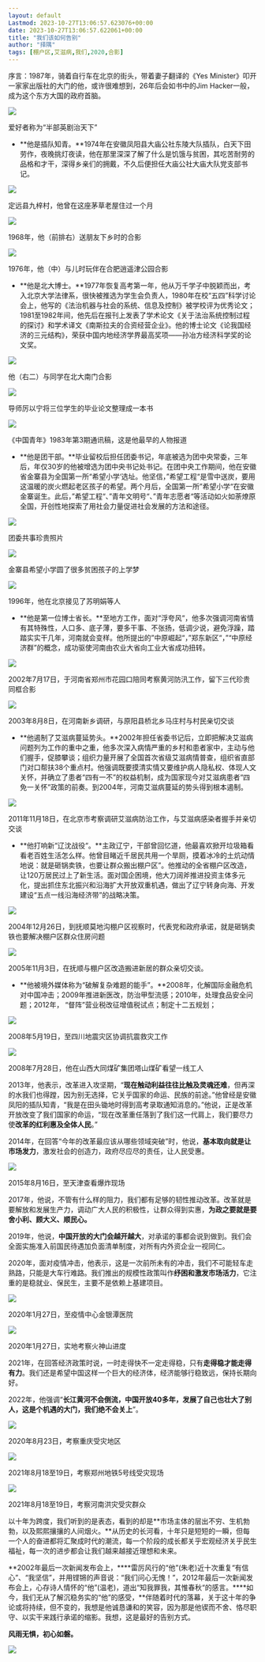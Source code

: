 ```yaml
---
layout: default
Lastmod: 2023-10-27T13:06:57.623076+00:00
date: 2023-10-27T13:06:57.622061+00:00
title: "我们该如何告别"
author: "择隅"
tags: [棚户区,艾滋病,我们,2020,合影]
---
```


序言：1987年，骑着自行车在北京的街头，带着妻子翻译的《Yes Minister》叩开一家家出版社的大门的他，或许很难想到，26年后会如书中的Jim Hacker一般，成为这个东方大国的政府首脑。

![](https://images.weserv.nl/?url=https%3A//mmbiz.qpic.cn/mmbiz_jpg/omGnXYdpcGyiazKgot3AFkMeaDibjrfdZdh3ShvUFAV2lTlJKOg6PiabF1YLKic8FtGtoQEj4PFiaEGw8iambtnNsWJQ/640%3Fwx_fmt%3Djpeg)

爱好者称为“半部英剧治天下”

  

*   **他是插队知青。**1974年在安徽凤阳县大庙公社东陵大队插队，白天下田劳作，夜晚挑灯夜读，他在那里深深了解了什么是饥饿与贫困，其吃苦耐劳的品格和才干，深得乡亲们的拥戴，不久后便担任大庙公社大庙大队党支部书记。
    

![](https://images.weserv.nl/?url=https%3A//mmbiz.qpic.cn/mmbiz_jpg/omGnXYdpcGyiazKgot3AFkMeaDibjrfdZd4woBuhZGqmNI5JBYbHAOI9uHa2a2BF5aQOk5klrBEfgribOsgQqmWxA/640%3Fwx_fmt%3Djpeg)

定远县九梓村，他曾在这座茅草老屋住过一个月

![](https://images.weserv.nl/?url=https%3A//mmbiz.qpic.cn/mmbiz_jpg/omGnXYdpcGyiazKgot3AFkMeaDibjrfdZduLPia6Kx2SFr0xHBZV89JG0hFQqnINQtmJ3icMhSuFoEBGmrCAtPyuDA/640%3Fwx_fmt%3Djpeg)

1968年，他（前排右）送朋友下乡时的合影

![](https://images.weserv.nl/?url=https%3A//mmbiz.qpic.cn/mmbiz_jpg/omGnXYdpcGyiazKgot3AFkMeaDibjrfdZdx6h3iawibl2uV7IeN8xe7MlOg8pzOl8y5jM9U2UrYoxgQAaTgpjibuibiaw/640%3Fwx_fmt%3Djpeg)

1976年，他（中）与儿时玩伴在合肥逍遥津公园合影

*   **他是北大博士。**1977年恢复高考第一年，他从万千学子中脱颖而出，考入北京大学法律系，很快被推选为学生会负责人，1980年在校“五四”科学讨论会上，他写的《法治机器与社会的系统、信息及控制》被学校评为优秀论文；1981至1982年间，他先后在报刊上发表了学术论文《关于法治系统控制过程的探讨》和学术译文《南斯拉夫的合资经营企业》。他的博士论文《论我国经济的三元结构》，荣获中国内地经济学界最高奖项——孙冶方经济科学奖的论文奖。
    

![](https://images.weserv.nl/?url=https%3A//mmbiz.qpic.cn/mmbiz_png/omGnXYdpcGyiazKgot3AFkMeaDibjrfdZd1qcOpoKp8FqkKsBxH062diciaGNADHaEFjkVoAAPzWCa0Yjh7B6BDZ1g/640%3Fwx_fmt%3Dpng)

他（右二）与同学在北大南门合影

![](https://images.weserv.nl/?url=https%3A//mmbiz.qpic.cn/mmbiz_png/omGnXYdpcGyiazKgot3AFkMeaDibjrfdZdJeRoFkTUHgvvG5ACbtxYpunb4BOgVPEF77rnCRBIVLDoJibjGTNTwrg/640%3Fwx_fmt%3Dpng)

导师厉以宁将三位学生的毕业论文整理成一本书

![](https://images.weserv.nl/?url=https%3A//mmbiz.qpic.cn/mmbiz_png/omGnXYdpcGyiazKgot3AFkMeaDibjrfdZdCBXLpKOdqv8PaAPP05KEicJxkMHCRQS06KheOCUj1BrGll0lFapYqVA/640%3Fwx_fmt%3Dpng)

《中国青年》1983年第3期通讯稿，这是他最早的人物报道

*   **他是团干部。**毕业留校后担任团委书记，年底被选为团中央常委，三年后，年仅30岁的他被增选为团中央书记处书记。在团中央工作期间，他在安徽省金寨县为全国第一所“希望小学‘选址。他坚信，”希望工程“是雪中送炭，要用这温暖的炭火燃起老区孩子的希望。两个月后，全国第一所”希望小学“在安徽金寨诞生。此后，”希望工程“、”青年文明号“、”青年志愿者“等活动如火如荼燎原全国，开创性地探索了用社会力量促进社会发展的方法和途径。
    

![](https://images.weserv.nl/?url=https%3A//mmbiz.qpic.cn/mmbiz_jpg/omGnXYdpcGyiazKgot3AFkMeaDibjrfdZdj0UbpYGHHNkf76cD4sribqgHGtlQXiaOS73B9wxvCulibNjxsZZA2bQVg/640%3Fwx_fmt%3Djpeg)

团委共事珍贵照片

![](https://images.weserv.nl/?url=https%3A//mmbiz.qpic.cn/mmbiz_jpg/omGnXYdpcGyiazKgot3AFkMeaDibjrfdZdxwicsIdC7dS7379gtgBRJias5Yib5radiaoVkmx3gl22eCic6SThpdDE4VQ/640%3Fwx_fmt%3Djpeg)

金寨县希望小学圆了很多贫困孩子的上学梦

![](https://images.weserv.nl/?url=https%3A//mmbiz.qpic.cn/mmbiz_jpg/omGnXYdpcGyiazKgot3AFkMeaDibjrfdZdM3gzbibiaf70k0wVe31gxrtMAh0yEezaAxBQ6icbpv30fBXVZMHzFialJA/640%3Fwx_fmt%3Djpeg)

1996年，他在北京接见了苏明娟等人

*   **他是第一位博士省长。**至地方工作，面对“浮夸风“，他多次强调河南省情有其特殊性，人口多、底子薄，要多干事、不张扬，低调少说，避免浮躁，踏踏实实干几年，河南就会变样。他所提出的”中原崛起“，”郑东新区“，”“中原经济群”的概念，成功驱使河南由农业大省向工业大省成功扭转。
    

![](https://images.weserv.nl/?url=https%3A//mmbiz.qpic.cn/mmbiz_png/omGnXYdpcGyiazKgot3AFkMeaDibjrfdZdpiawcQpOPFkicvbUCkChKCzyZDQLReeMkJW3cd2O3Be9LUlicPap37RfA/640%3Fwx_fmt%3Dpng)

2002年7月17日，于河南省郑州市花园口陪同考察黄河防汛工作，留下三代珍贵同框合影

![](https://images.weserv.nl/?url=https%3A//mmbiz.qpic.cn/mmbiz_jpg/omGnXYdpcGyiazKgot3AFkMeaDibjrfdZdezDeWOg5Nrh7Bemfw9O4L3txAic7BCjIpovHAia7CCticN85cianA5ZCjA/640%3Fwx_fmt%3Djpeg)

2003年8月8日，在河南新乡调研，与原阳县桥北乡马庄村与村民亲切交谈

*   **他遏制了艾滋病蔓延势头。**2002年担任省委书记后，立即把解决艾滋病问题列为工作的重中之重，他多次深入病情严重的乡村和患者家中，主动与他们握手，促膝攀谈；组织力量开展了全国首次省级艾滋病情普查，组织省直部门对口帮扶38个重点村。他强调既要摸清实情又要维护病人隐私权、体现人文关怀，并确立了患者“四有一不”的权益机制，成为国家现今对艾滋病患者“四免一关怀”政策的前奏。到2004年，河南艾滋病蔓延的势头得到根本遏制。
    

![](https://images.weserv.nl/?url=https%3A//mmbiz.qpic.cn/mmbiz_jpg/omGnXYdpcGyiazKgot3AFkMeaDibjrfdZduV3AXmO4ynQ8V0zTA6hupWeTzhugkNMVDrRsBaRMJmD5OYRsGLxn7w/640%3Fwx_fmt%3Djpeg)

2011年11月18日，在北京市考察调研艾滋病防治工作，与艾滋病感染者握手并亲切交谈

*   **他打响新“辽沈战役“。**主政辽宁，干部曾回忆道，他最喜欢掀开垃圾箱看看老百姓生活怎么样。他曾目睹近千居民共用一个旱厕，摸着冰冷的土炕动情地说：就是砸锅卖铁，也要让群众搬出棚户区”。他推动的全省棚户区改造，让120万居民过上了新生活。面对国企困境，他大刀阔斧推进投资主体多元化，提出抓住东北振兴和沿海扩大开放双重机遇，做出了辽宁转身向海、开发建设“五点一线沿海经济带”的战略决策。
    

![](https://images.weserv.nl/?url=https%3A//mmbiz.qpic.cn/mmbiz_jpg/omGnXYdpcGyiazKgot3AFkMeaDibjrfdZdnsOj5sia5kic5ozvfPXhjJUJu4jBwibLz8uuF75sTxcJZkJACzuLE9rRg/640%3Fwx_fmt%3Djpeg)

2004年12月26日，到抚顺莫地沟棚户区视察时，代表党和政府承诺，就是砸锅卖铁也要解决棚户区群众住房问题

![](https://images.weserv.nl/?url=https%3A//mmbiz.qpic.cn/mmbiz_jpg/omGnXYdpcGyiazKgot3AFkMeaDibjrfdZdfF78D3mNsyhaqyepx7CVlORIicMxvdSyz6waFF41OwszPEBFHzRTJVw/640%3Fwx_fmt%3Djpeg)

2005年11月3日，在抚顺与棚户区改造搬进新居的群众亲切交谈。

*   **他被境外媒体称为“破解复杂难题的能手”。**2008年，化解国际金融危机对中国冲击；2009年推进新医改，防治甲型流感；2010年，处理食品安全问题；2012年， “督阵”营业税改征增值税试点；制定十二五规划；
    

![](https://images.weserv.nl/?url=https%3A//mmbiz.qpic.cn/mmbiz_jpg/omGnXYdpcGyiazKgot3AFkMeaDibjrfdZdlCV6jZnybZ6mfus3P0A92TVd1kuMm3IUahRyBvCVeiaD9ic0SKYWbYNQ/640%3Fwx_fmt%3Djpeg)

2008年5月19日，至四川地震灾区协调抗震救灾工作

![](https://images.weserv.nl/?url=https%3A//mmbiz.qpic.cn/mmbiz_jpg/omGnXYdpcGyiazKgot3AFkMeaDibjrfdZdYOh28FmEAlwBUGsWicRx0HG5EnTciaeTZMZAhiaApI05rN3xJSWiagI0TQ/640%3Fwx_fmt%3Djpeg)

2008年7月28日，他在山西大同煤矿集团塔山煤矿看望一线工人

2013年，他表示，改革进入攻坚期，“**现在触动利益往往比触及灵魂还难**，但再深的水我们也得蹚，因为别无选择，它关乎国家的命运、民族的前途。”他曾经是安徽凤阳的插队知青，“我是在田头锄地时得到高考录取通知消息的。”他说，正是改革开放改变了我们国家的命运，“现在改革重任落到了我们这一代肩上，我们要尽力使**改革的红利惠及全体人民**。”

2014年，在回答“今年的改革最应该从哪些领域突破”时，他说，**基本取向就是让市场发力**，激发社会的创造力，政府尽应尽的责任，让人民受惠。

![](https://images.weserv.nl/?url=https%3A//mmbiz.qpic.cn/mmbiz_jpg/omGnXYdpcGyiazKgot3AFkMeaDibjrfdZdC6uFhtdaLMlc9NXsQVxt9CjKK2rVibE249sD42aewQqH4hPYn8MZnTQ/640%3Fwx_fmt%3Djpeg)

2015年8月16日，至天津查看爆炸现场

2017年，他说，不管有什么样的阻力，我们都有足够的韧性推动改革。改革就是要解放和发展生产力，调动广大人民的积极性，让群众得到实惠，**为政之要就是要舍小利、顾大义、顺民心。**

2019年，他说，**中国开放的大门会越开越大**，对承诺的事都会说到做到。我们会全面实施准入前国民待遇加负面清单制度，对所有内外资企业一视同仁。

2020年，面对疫情冲击，他表示，这是一次前所未有的冲击，我们不可能轻车走熟路，只能是大车行难路。我们推出的规模性政策叫作**纾困和激发市场活力**，它注重的是稳就业、保民生，主要不是依赖上基建项目。

![](https://images.weserv.nl/?url=https%3A//mmbiz.qpic.cn/mmbiz_jpg/omGnXYdpcGyiazKgot3AFkMeaDibjrfdZdlriciaF6A6dpWFlWI89LkXbFeQQARe59ImtKKVA7PQEicTcGRC22YfGdg/640%3Fwx_fmt%3Djpeg)

2020年1月27日，至疫情中心金银潭医院

![](https://images.weserv.nl/?url=https%3A//mmbiz.qpic.cn/mmbiz_jpg/omGnXYdpcGyiazKgot3AFkMeaDibjrfdZddtbBHULImEG3cZgbUYAGxmeDlxskz9CdRSHBxGTEfhMxFSbYkY5qog/640%3Fwx_fmt%3Djpeg)

2020年1月27日，实地考察火神山进度

2021年，在回答经济政策时说，一时走得快不一定走得稳，只有**走得稳才能走得有力**。我们还是希望中国这样一个巨大的经济体，经济能够行稳致远，保持长期向好。

2022年，他强调“**长江黄河不会倒流，中国开放40多年，发展了自己也壮大了别人，这是个机遇的大门，我们绝不会关上**”。

![](https://images.weserv.nl/?url=https%3A//mmbiz.qpic.cn/mmbiz_jpg/omGnXYdpcGyiazKgot3AFkMeaDibjrfdZdvjqcDoIeSEGKibcBsib1KfR4MTpf7xL7zJ4fPYJiamWMuFCibfe3wC6GQw/640%3Fwx_fmt%3Djpeg)

2020年8月23日，考察重庆受灾地区

![](https://images.weserv.nl/?url=https%3A//mmbiz.qpic.cn/mmbiz_jpg/omGnXYdpcGyiazKgot3AFkMeaDibjrfdZdNicrDMm9EcLpakIYjePpaBcTeZLruygsZ8LzzIacsSQliaKBxF131Efg/640%3Fwx_fmt%3Djpeg)

2021年8月18至19日，考察郑州地铁5号线受灾现场

![](https://images.weserv.nl/?url=https%3A//mmbiz.qpic.cn/mmbiz_jpg/omGnXYdpcGyiazKgot3AFkMeaDibjrfdZdf0tbTDguKrVIbtlg6U1ia0jYSaAwa1M2F3YASol5vKc7XRDLdiaS6Ikw/640%3Fwx_fmt%3Djpeg)

2021年8月18至19日，考察河南洪灾受灾群众

  

以十年为跨度，我们听到的是表态，看到的却是**市场主体的层出不穷、生机勃勃，以及熙熙攘攘的人间烟火。**从历史的长河看，十年只是短短的一瞬，但每一个人的奋进都将汇聚成时代的潮流，每一个阶段的成长都关乎宏观经济关乎民生福祉，每一次的进步都会让我们越来越接近理想和未来。

**2002年最后一次新闻发布会上，****雷厉风行的“他”(朱老)近十次重复“有信心”、“我坚信”，并用铿锵的声音说：“我们问心无愧！”，2012年最后一次新闻发布会上，心存诗人情怀的“他”(温老)，道出“知我罪我，其惟春秋“的感言。****如今，我们无从了解沉稳务实的“他”的感受，**伴随着时代的落幕，关于这十年的争论或将持续，但不变的，我想是他诚恳谦和的笑容，因为那是他锲而不舍、恪尽职守、以实干来践行承诺的缩影。我想，这是最好的告别方式。

**风雨无惧，初心如磐。**

![](https://images.weserv.nl/?url=https%3A//mmbiz.qpic.cn/mmbiz_jpg/omGnXYdpcGyiazKgot3AFkMeaDibjrfdZdOyIMymuIBmJrm0RXibkN5Xs7PhZBkeRMTNIjbApXbruODkNT8CLLHQQ/640%3Fwx_fmt%3Djpeg)

